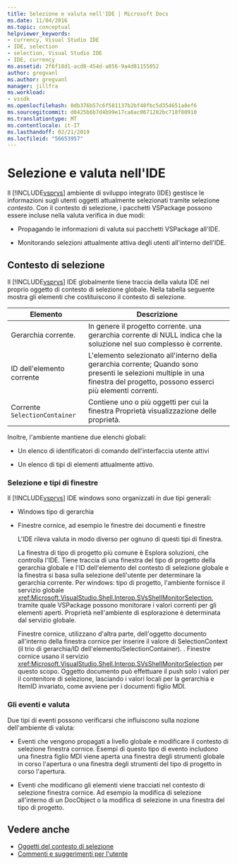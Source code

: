 ```yaml
---
title: Selezione e valuta nell'IDE | Microsoft Docs
ms.date: 11/04/2016
ms.topic: conceptual
helpviewer_keywords:
- currency, Visual Studio IDE
- IDE, selection
- selection, Visual Studio IDE
- IDE, currency
ms.assetid: 2f6f18d1-acd8-454d-a856-9a4d81155052
author: gregvanl
ms.author: gregvanl
manager: jillfra
ms.workload:
- vssdk
ms.openlocfilehash: 0db376b57c6f581137b2bf48fbc5d354651a8ef6
ms.sourcegitcommit: d0425b6b7d4b99e17ca6ac0671282bc718f80910
ms.translationtype: MT
ms.contentlocale: it-IT
ms.lasthandoff: 02/21/2019
ms.locfileid: "56653957"
---
```

# <a name="selection-and-currency-in-the-ide"></a>Selezione e valuta nell'IDE
Il [!INCLUDE[vsprvs](../../code-quality/includes/vsprvs_md.md)] ambiente di sviluppo integrato (IDE) gestisce le informazioni sugli utenti oggetti attualmente selezionati tramite selezione *contesto*. Con il contesto di selezione, i pacchetti VSPackage possono essere incluse nella valuta verifica in due modi:

-   Propagando le informazioni di valuta sui pacchetti VSPackage all'IDE.

-   Monitorando selezioni attualmente attiva degli utenti all'interno dell'IDE.

## <a name="selection-context"></a>Contesto di selezione
 Il [!INCLUDE[vsprvs](../../code-quality/includes/vsprvs_md.md)] IDE globalmente tiene traccia della valuta IDE nel proprio oggetto di contesto di selezione globale. Nella tabella seguente mostra gli elementi che costituiscono il contesto di selezione.

|Elemento|Descrizione|
|-------------|-----------------|
|Gerarchia corrente.|In genere il progetto corrente. una gerarchia corrente di NULL indica che la soluzione nel suo complesso è corrente.|
|ID dell'elemento corrente|L'elemento selezionato all'interno della gerarchia corrente; Quando sono presenti le selezioni multiple in una finestra del progetto, possono esserci più elementi correnti.|
|Corrente `SelectionContainer`|Contiene uno o più oggetti per cui la finestra Proprietà visualizzazione delle proprietà.|

 Inoltre, l'ambiente mantiene due elenchi globali:

-   Un elenco di identificatori di comando dell'interfaccia utente attivi

-   Un elenco di tipi di elementi attualmente attivo.

### <a name="window-types-and-selection"></a>Selezione e tipi di finestre
 Il [!INCLUDE[vsprvs](../../code-quality/includes/vsprvs_md.md)] IDE windows sono organizzati in due tipi generali:

- Windows tipo di gerarchia

- Finestre cornice, ad esempio le finestre dei documenti e finestre

  L'IDE rileva valuta in modo diverso per ognuno di questi tipi di finestra.

  La finestra di tipo di progetto più comune è Esplora soluzioni, che controlla l'IDE. Tiene traccia di una finestra del tipo di progetto della gerarchia globale e l'ID dell'elemento del contesto di selezione globale e la finestra si basa sulla selezione dell'utente per determinare la gerarchia corrente. Per windows: tipo di progetto, l'ambiente fornisce il servizio globale <xref:Microsoft.VisualStudio.Shell.Interop.SVsShellMonitorSelection>, tramite quale VSPackage possono monitorare i valori correnti per gli elementi aperti. Proprietà nell'ambiente di esplorazione è determinata dal servizio globale.

  Finestre cornice, utilizzano d'altra parte, dell'oggetto documento all'interno della finestra cornice per inserire il valore di SelectionContext (il trio di gerarchia/ID dell'elemento/SelectionContainer). . Finestre cornice usano il servizio <xref:Microsoft.VisualStudio.Shell.Interop.SVsShellMonitorSelection> per questo scopo. Oggetto documento può effettuare il push solo i valori per il contenitore di selezione, lasciando i valori locali per la gerarchia e ItemID invariato, come avviene per i documenti figlio MDI.

### <a name="events-and-currency"></a>Gli eventi e valuta
 Due tipi di eventi possono verificarsi che influiscono sulla nozione dell'ambiente di valuta:

-   Eventi che vengono propagati a livello globale e modificare il contesto di selezione finestra cornice. Esempi di questo tipo di evento includono una finestra figlio MDI viene aperta una finestra degli strumenti globale in corso l'apertura o una finestra degli strumenti del tipo di progetto in corso l'apertura.

-   Eventi che modificano gli elementi viene tracciati nel contesto di selezione finestra cornice. Ad esempio la modifica di selezione all'interno di un DocObject o la modifica di selezione in una finestra del tipo di progetto.

## <a name="see-also"></a>Vedere anche
- [Oggetti del contesto di selezione](../../extensibility/internals/selection-context-objects.md)
- [Commenti e suggerimenti per l'utente](../../extensibility/internals/feedback-to-the-user.md)